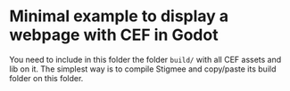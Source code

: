 # Minimal example to display a webpage with CEF in Godot

You need to include in this folder the folder `build/` with all CEF assets and lib on it.
The simplest way is to compile Stigmee and copy/paste its build folder on this folder.
